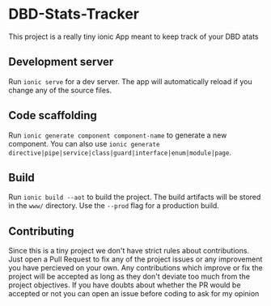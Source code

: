# DBD-Stats-Tracker

This project is a really tiny ionic App meant to keep track of your DBD atats

## Development server

Run `ionic serve` for a dev server. The app will automatically reload if you change any of the source files.

## Code scaffolding

Run `ionic generate component component-name` to generate a new component. You can also use `ionic generate directive|pipe|service|class|guard|interface|enum|module|page`.

## Build

Run `ionic build --aot` to build the project. The build artifacts will be stored in the `www/` directory. Use the `--prod` flag for a production build.

## Contributing
Since this is a tiny project we don't have strict rules about contributions. Just open a Pull Request to fix any of the project issues or any improvement you have percieved on your own. Any contributions which improve or fix the project will be accepted as long as they don't deviate too much from the project objectives. If you have doubts about whether the PR would be accepted or not you can open an issue before coding to ask for my opinion
